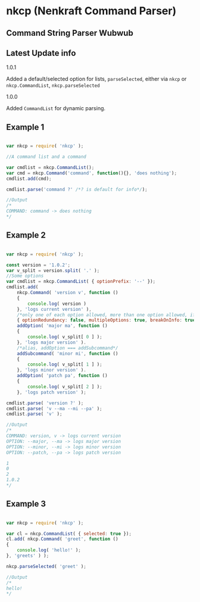 # nkcp (Nenkraft Command Parser)

## Command String Parser Wubwub

## Latest Update info

1.0.1

Added a default/selected option for lists, `parseSelected`, either via `nkcp` or `nkcp.CommandList`, `nkcp.parseSelected`

1.0.0

Added `CommandList` for dynamic parsing.

## Example 1

```js

var nkcp = require( 'nkcp' );

//A command list and a command

var cmdlist = nkcp.CommandList();
var cmd = nkcp.Command('command', function(){}, 'does nothing');
cmdlist.add(cmd);

cmdlist.parse('command ?' /*? is default for info*/);

//Output
/*
COMMAND: command -> does nothing
*/


```

## Example 2

```js

var nkcp = require( 'nkcp' );

const version = '1.0.2';
var v_split = version.split( '.' );
//Some options
var cmdlist = nkcp.CommandList( { optionPrefix: '--' });
cmdlist.add(
    nkcp.Command( 'version v', function ()
    {
        console.log( version )
    }, 'logs current version' ),
    /*only one of each option allowed, more than one option allowed, if ? then break ALL, do not continue to main*/
    { optionRedundancy: false, multipleOptions: true, breakOnInfo: true, breakOnOption: true }).
    addOption( 'major ma', function ()
    {
        console.log( v_split[ 0 ] );
    }, 'logs major version' ).
    /*alias, addOption === addSubcommand*/
    addSubcommand( 'minor mi', function ()
    {
        console.log( v_split[ 1 ] );
    }, 'logs minor version' ).
    addOption( 'patch pa', function ()
    {
        console.log( v_split[ 2 ] );
    }, 'logs patch version' );

cmdlist.parse( 'version ?' );
cmdlist.parse( 'v --ma --mi --pa' );
cmdlist.parse( 'v' );

//Output
/*
COMMAND: version, v -> logs current version
OPTION: --major, --ma -> logs major version
OPTION: --minor, --mi -> logs minor version
OPTION: --patch, --pa -> logs patch version

1
0
2
1.0.2
*/

```

## Example 3

```js

var nkcp = require( 'nkcp' );

var cl = nkcp.CommandList( { selected: true });
cl.add( nkcp.Command( 'greet', function ()
{
    console.log( 'hello!' );
}, 'greets' ) );

nkcp.parseSelected( 'greet' );

//Output
/*
hello!
*/

```